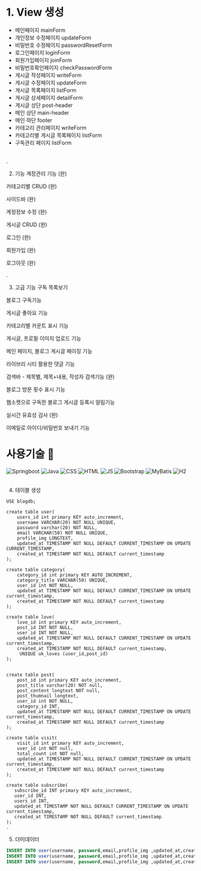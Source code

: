 # 1. View 생성

- 메인페이지 mainForm
- 개인정보 수정페이지 updateForm
- 비밀번호 수정페이지 passwordResetForm
- 로그인페이지 loginForm
- 회원가입페이지 joinForm
- 비밀번호확인페이지 checkPasswordForm
- 게시글 작성페이지 writeForm
- 게시글 수정페이지 updateForm
- 게시글 목록페이지 listForm
- 게시글 상세페이지 detailForm
- 게시글 상단 post-header
- 메인 상단 main-header
- 메인 하단 footer
- 카테고리 관리페이지 writeForm
- 카테고리별 게시글 목록페이지 listForm
- 구독관리 페이지 listForm
</br>
.

2. 기능
계정관리 기능 (완)

카테고리별 CRUD (완)

사이드바 (완)

계정정보 수정 (완)

게시글 CRUD (완)

로그인 (완)

회원가입 (완)

로그아웃 (완)

.


3. 고급 기능
구독 목록보기

블로그 구독기능 

게시글 좋아요 기능 

카테고리별 카운트 표시 기능 

게시글, 프로필 이미지 업로드 기능 

메인 페이지, 블로그 게시글 페이징 기능 

라이브리 시티 활용한 댓글 기능 

검색바 - 제목별, 제목+내용, 작성자 검색기능 (완)

블로그 방문 횟수 표시 기능

웹소켓으로 구독한 블로그 게시글 등록시 알림기능

실시간 유효성 검사 (완)

이메일로 아이디/비밀번호 보내기 기능 
 <br/>

# 사용기술 🧪
![Springboot](https://img.shields.io/badge/-Springboot-6DB33F)
![Java](https://img.shields.io/badge/-Java-F09820)
![CSS](https://img.shields.io/badge/-CSS-1572B6)
![HTML](https://img.shields.io/badge/-HTML-E34F26)
![JS](https://img.shields.io/badge/-JavaScript-F7DF1E)
![Bootstrap](https://img.shields.io/badge/-Bootstrap-7952B3)
![MyBatis](https://img.shields.io/badge/-MyBatis-B10000)
![H2](https://img.shields.io/badge/-H2Console-41BDF5)  
  <br/>

4. 테이블 생성
```
USE blogdb;

create table user(
    users_id int primary KEY auto_increment,
    username VARCHAR(20) NOT NULL UNIQUE,
    password varchar(20) NOT NULL,
    email VARCHAR(50) NOT NULL UNIQUE,
    profile_img LONGTEXT,
    updated_at TIMESTAMP NOT NULL DEFAULT CURRENT_TIMESTAMP ON UPDATE CURRENT_TIMESTAMP,
    created_at TIMESTAMP NOT NULL DEFAULT current_timestamp
);

create table category(
    category_id int primary KEY AUTO_INCREMENT,
    category_title VARCHAR(50) UNIQUE,
    user_id int NOT NULL,
    updated_at TIMESTAMP NOT NULL DEFAULT CURRENT_TIMESTAMP ON UPDATE current_timestamp,
    created_at TIMESTAMP NOT NULL DEFAULT current_timestamp
);

create table love(
    love_id int primary KEY auto_increment,
    post_id INT NOT NULL,
    user_id INT NOT NULL,
    updated_at TIMESTAMP NOT NULL DEFAULT CURRENT_TIMESTAMP ON UPDATE current_timestamp,
    created_at TIMESTAMP NOT NULL DEFAULT current_timestamp,
     UNIQUE uk_loves (user_id,post_id)
);


create table post(
    post_id int primary KEY auto_increment,
    post_title varchar(20) NOT null,
    post_content longtext NOT null,
    post_thumnail longtext,
    user_id int NOT NULL,
    category_id INT,
    updated_at TIMESTAMP NOT NULL DEFAULT CURRENT_TIMESTAMP ON UPDATE current_timestamp,
    created_at TIMESTAMP NOT NULL DEFAULT current_timestamp
);

create table visit(
    visit_id int primary KEY auto_increment,
    user_id int NOT null,
    total_count int NOT null,
    updated_at TIMESTAMP NOT NULL DEFAULT CURRENT_TIMESTAMP ON UPDATE current_timestamp,
    created_at TIMESTAMP NOT NULL DEFAULT current_timestamp
);

create table subscribe(
   subscribe_id INT primary KEY auto_increment,
   user_id INT,
   users_id INT,
   updated_at TIMESTAMP NOT NULL DEFAULT CURRENT_TIMESTAMP ON UPDATE current_timestamp,
   created_at TIMESTAMP NOT NULL DEFAULT current_timestamp
);
.
```

5. 더미데이터

```sql
INSERT INTO user(username, password,email,profile_img ,updated_at,created_at) VALUES('ssar','1234','ssar@nate.com','testimg1',NOW(), NOW());
INSERT INTO user(username, password,email,profile_img ,updated_at,created_at) VALUES('cos','1234','cos@nate.com','testimg2',NOW(), NOW());
INSERT INTO user(username, password,email,profile_img ,updated_at,created_at) VALUES('tan','1234','tan@nate.com','testimg3',NOW(), NOW());

```